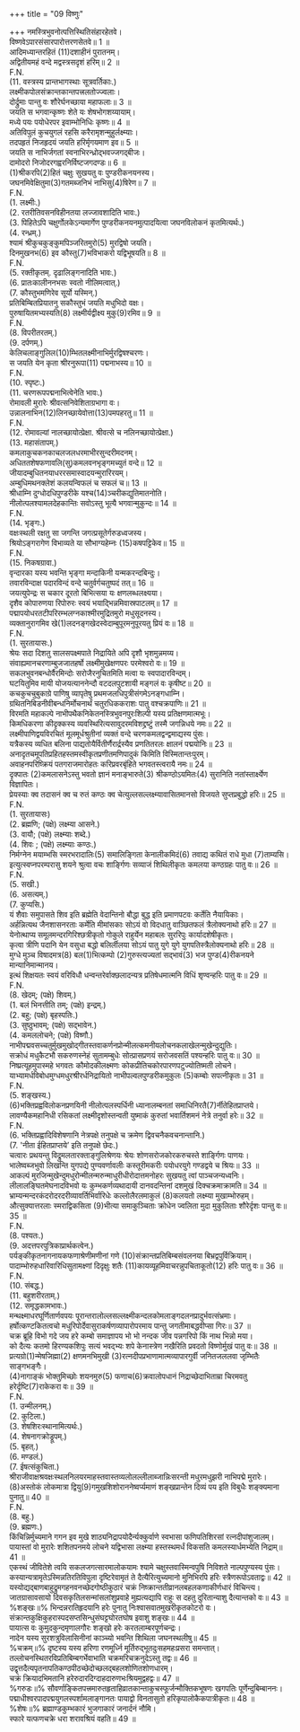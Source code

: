 +++
title = "09 विष्णुः"

+++
नमस्त्रिभुवनोत्पत्तिस्थितिसंहारहेतवे।  
विष्णवेऽपारसंसारपारोत्तरणसेतवे॥ 1 ॥  
आदिमध्यान्तरहितं (11)दशाहीनं पुरातनम्।  
अद्वितीयमहं वन्दे मद्वस्त्रसदृशं हरिम्॥ 2 ॥  
F.N.  
(11. वस्त्रस्य प्रान्तभागस्थाः सूत्रवर्तिकाः.)  
लक्ष्मीकपोलसंक्रान्तकान्तपत्त्रलतोज्ज्वलाः।  
दोर्द्रुमाः पान्तु वः शौरेर्घनच्छाया महाफलाः॥ 3 ॥  
जयति स भगवान्कृष्णः शेते यः शेषभोगशय्यायाम्।  
मध्ये पयः पयोधेरपर इवाम्भोनिधिः कृष्णः॥ 4 ॥  
अतिविपुलं कुचयुगलं रहसि करैरामृशन्मुहुर्लक्ष्म्याः।  
तदपहृतं निजहृदयं जयति हरिर्मृगयमाण इव॥ 5 ॥  
जयति स नाभिर्जगतां स्वनाभिरन्ध्रोद्भवज्जगद्बीजः।  
दामोदरो निजोदरगह्वरनिर्विष्टजगदण्डः॥ 6 ॥  
(1)श्रीकरपि(2)हितं चक्षुः सुखयतु वः पुण्डरीकनयनस्य।  
जघनमिवेक्षितुमा(3)गतमब्जनिभं नाभिसु(4)षिरेण॥ 7 ॥  
F.N.  
(1. लक्ष्मीः.)  
(2. रतरीतिवसनविहीनतया लज्जावशादिति भावः.)  
(3. पिहितेऽपि चक्षुर्गोलकेऽन्यमार्गेण पुण्डरीकनयनमुत्पादयित्वा जघनविलोकनं कृतमित्यर्थः.)  
(4. रन्ध्रम्.)  
श्यामं श्रीकुचकुङ्कुमपिञ्जरितमुरो(5) मुरद्विषो जयति।  
दिनमुखनभ(6) इव कौस्तु(7)भविभाकरो यद्विभूषयति॥ 8 ॥  
F.N.  
(5. रक्तीकृतम्. दृढालिङ्गनादिति भावः.)  
(6. प्रातःकालीननभसः स्वतो नीलिमत्वात्.)  
(7. कौस्तुभमणिरेव सूर्यो यस्मिन्.)  
प्रतिबिम्बितप्रियातनु सकौस्तुभं जयति मधुभिदो वक्षः।  
पुरुषायितमभ्यस्यति(8) लक्ष्मीर्यद्वीक्ष्य मुकु(9)रमिव॥ 9 ॥  
F.N.  
(8. विपरीतरतम्.)  
(9. दर्पणम्.)  
केलिचलाङ्गुलिल(10)म्भितलक्ष्मीनाभिर्मुरद्विषश्चरणः।  
स जयति येन कृता श्रीरनुरूपा(11) पद्मनाभस्य॥ 10 ॥  
F.N.  
(10. स्पृष्टः.)  
(11. चरणरूपपद्मनाभित्वेनेति भावः.)  
रोमावली मुरारेः श्रीवत्सनिवेशिताग्रभागा वः।  
उन्नालनाभिन(12)लिनच्छायेवोत्ता(13)पमपहरतु॥ 11 ॥  
F.N.  
(12. रोमावल्यां नालच्छायोत्प्रेक्षा. श्रीवत्से च नलिनच्छायोत्प्रेक्षा.)  
(13. महासंतापम्.)  
कमलाकुचकनकाचलजलधरमाभीरसुन्दरीमदनम्।  
अधिततशेषफणावलि(सु)कमलवनभृङ्गमच्युतं वन्दे॥ 12 ॥  
जीयादम्बुधितनयाधररसमास्वादयन्मुरारिरयम्।  
अम्बुधिमथनक्लेशं कलयन्विफलं च सफलं च॥ 13 ॥  
श्रीधाम्नि दुग्धोदधिपुण्डरीके यश्च(14)ञ्चरीकद्युतिमातनोति।  
नीलोत्पलश्यामलदेहकान्तिः सवोऽस्तु भूत्यै भगवान्मुकुन्दः॥ 14 ॥  
F.N.  
(14. भृङ्गः.)  
वक्षःस्थली रक्षतु सा जगन्ति जगत्प्रसूतेर्गरुडध्वजस्य।  
श्रियोऽङ्गरागेण विभाव्यते या सौभाग्यहेम्नः (15)कषपट्टिकेव॥ 15 ॥  
F.N.  
(15. निकषग्रावा.)  
वृन्दारका यस्य भवन्ति भृङ्गा मन्दाकिनी यन्मकरन्दबिन्दुः।  
तवारविन्दाक्ष पदारविन्दं वन्दे चतुर्वर्गचतुष्पदं तत्॥ 16 ॥  
जयत्युपेन्द्रः स चकार दूरतो बिभित्सया यः क्षणलब्धलक्ष्यया।  
दृशैव कोपारुणया रिपोरुरः स्वयं भयाद्भिन्नमिवास्रपाटलम्॥ 17 ॥  
पद्मापयोधरतटीपरिरम्भलग्नकाश्मीरमुद्रितमुरो मधुसूदनस्य।  
व्यक्तानुरागमिव खे(1)लदनङ्गखेदस्वेदाम्बुपूरमनुपूरयतु प्रियं वः॥ 18 ॥  
F.N.  
(1. सुरतायासः.)  
श्रेयः सदा दिशतु सालसपक्ष्मपाते निद्रायिते अपि दृशौ भृशमुन्नमय्य।  
संवाह्यमानचरणाम्बुजजातहर्षो लक्ष्मीमुखेक्षणपरः परमेश्वरो वः॥ 19 ॥  
सकलभुवनबन्धोर्वैरमिन्दोः सरोजैरनुचितमिति मत्वा यः स्वपादारविन्दम्।  
घटयितुमिव मायी योजयत्याननेन्दौ वटदलपुटशायी मङ्गलं वः कृषीष्ट॥ 20 ॥  
कचकुचचुबुकाग्रे पाणिषु व्यापृतेषु प्रथमजलधिपुत्रीसंगमेऽनङ्गधाम्नि।  
ग्रथितनिबिडनीवीबन्धनिर्मोचनार्थं चतुरधिककराशः पातु वश्चक्रपाणिः॥ 21 ॥  
विरमति महाकल्पे नाभीपथैकनिकेतनस्त्रिभुवनपुरःशिल्पी यस्य प्रतिक्षणमात्मभूः।  
किमधिकरणा कीदृक्कस्य व्यवस्थिरित्यसावुदरमविशद्द्रष्टुं तस्मै जगन्निधये नमः॥ 22 ॥  
लक्ष्मीपाणिद्वयविरचितं मूलमूर्धश्रुतीनां व्यक्तं वन्दे चरणकमलद्वन्द्वमाद्यस्य पुंसः।  
यत्रैकस्य व्यधित बलिना पाद्यतोयैर्वितीर्णैरार्द्रस्यैव प्रणतितरलः क्षालनं पद्मयोनिः॥ 23 ॥  
अनादृतचमूपतिप्रहितहस्तमस्वीकृतप्रणीतमणिपादुकं किमिति विस्मितान्तःपुरम्।  
अवाहनपरिष्क्रियं पतगराजमारोहतः करिप्रवरबृंहिते भगवतस्त्वरायै नमः॥ 24 ॥  
दृक्पातः (2)कमलासनेऽस्तु भवतो ज्ञानं मनाङ्भारुते(3) श्रीकण्ठोऽयमितः(4) सुरानिति नतांस्तार्क्ष्येण विज्ञापितः।  
प्रेयस्याः क्व तदासनं क्व च रुतं कण्ठः क्व चेत्युल्लसल्लक्ष्म्यावासितमानसो विजयते सुप्तप्रबुद्धो हरिः॥ 25 ॥  
F.N.  
(1. सुरतायासः)  
(2. ब्रह्मणि; (पक्षे) लक्ष्म्या आसने.)  
(3. वायौ; (पक्षे) लक्ष्म्याः शब्दे.)  
(4. शिवः ; (पक्षे) लक्ष्म्याः कण्ठः.)  
निर्मग्नेन मयाम्भसि स्मरभरादालिः(5) समालिङ्गिता केनालीकमिदं(6) तवाद्य कथितं राधे मुधा (7)ताम्यसि।  
इत्युत्स्वप्नपरम्परासु शयने श्रुत्वा वचः शार्ङ्गिणः सव्याजं शिथिलीकृतः कमलया कण्ठग्रहः पातु वः॥ 26 ॥  
F.N.  
(5. सखी.)  
(6. असत्यम्.)  
(7. कुप्यसि.)  
यं शैवाः समुपासते शिव इति ब्रह्मेति वेदान्तिनो बौद्धा बुद्ध इति प्रमाणपटवः कर्तेति नैयायिकाः।  
अर्हन्नित्यथ जैनशासनरताः कर्मेति मीमांसकाः सोऽयं वो विदधातु वाञ्छितफलं त्रैलोक्यनाथो हरिः॥ 27 ॥  
येनोत्थाप्य समूलमन्दरगिरिश्छत्रीकृतो गोकुले राहुर्येन महाबलः सुररिपुः कार्यादशेषीकृतः।  
कृत्वा त्रीणि पदानि येन वसुधा बद्धो बलिर्लीलया सोऽयं पातु युगे युगे युगपतिस्त्रैलोक्यनाथो हरिः॥ 28 ॥  
मुग्धे मुञ्च विषादमत्र(8) बल(1)भित्कम्पो (2)गुरुस्त्यज्यतां सद्भावं(3) भज पुण्ड(4)रीकनयने मान्यानिमान्मानय।  
इत्थं शिक्षयतः स्वयं वरिविधौ धन्वन्तरेर्वाक्छलादन्यत्र प्रतिषेधमात्मनि विधिं शृण्वन्हरिः पातु वः॥ 29 ॥  
F.N.  
(8. खेदम्; (पक्षे) शिवम्.)  
(1. बलं भिनत्तीति तम्; (पक्षे) इन्द्रम्.)  
(2. बहु; (पक्षे) बृहस्पतिः.)  
(3. सुष्ठुभावम्; (पक्षे) सद्भावेन.)  
(4. कमललोचने; (पक्षे) विष्णौ.)  
नाभीपद्मवसच्चतुर्मुखमुखोद्गीतस्तवाकर्णनप्रोन्मीलत्कमनीयलोचनकलाखेलन्मुखेन्दुद्युतिः।  
सक्रोधं मधुकैटभौ सकरुणस्नेहं सुतामम्बुधेः सोत्प्रासप्रणयं सरोजवसतिं पश्यन्हरिः पातु वः॥ 30 ॥  
निष्प्रत्यूहमुपास्महे भगवतः कौमोदकीलक्ष्मणः कोकप्रीतिचकोरपारणपटुज्योतिष्मती लोचने।  
याभ्यामर्धविबोधमुग्धमधुरश्रीरर्धनिद्रायितो नाभीपल्वलपुण्डरीकमुकुलः (5)कम्बोः सपत्नीकृतः॥ 31 ॥  
F.N.  
(5. शङ्खस्य.)  
(6)भक्तिप्रह्वविलोकनप्रणयिनी नीलोत्पलस्पर्धिनी ध्यानालम्बनतां समाधिनिरतै(7)र्नीतेहितप्राप्तये।  
लावण्यैकमहानिधी रसिकतां लक्ष्मीदृशोस्तन्वती युष्माकं कुरुतां भवार्तिशमनं नेत्रे तनुर्वा हरेः॥ 32 ॥  
F.N.  
(6. भक्तिप्रह्वादिविशेषणानि नेत्रपक्षे तनुपक्षे च क्रमेण द्विवचनैकवचनान्तानि.)  
(7. 'नीता ईहितप्राप्तये’ इति तनुपक्षे छेदः.)  
चत्वारः प्रथयन्तु विद्रुमलतारक्ताङ्गुलिश्रेणयः श्रेयः शोणसरोजकोरकरुचस्ते शार्ङ्गिणः पाणयः।  
भालेष्वब्जभुवो लिखन्ति युगपद्ये पुण्यवर्णावलीः कस्तूरीमकरीः पयोधरयुगे गण्डद्वये च श्रियः॥ 33 ॥  
आकल्पं मुरजिन्मुखेन्दुमधुरोन्मीलन्मरुन्माधुरीधीरोदात्तमनोहरः सुखयतु त्वां पाञ्चजन्यध्वनिः।  
लीलालङ्घितमेघनादविभवो यः कुम्भकर्णव्यथादायी दानवदन्तिनां दशमुखं दिक्चक्रमाक्रामति॥ 34 ॥  
भ्राम्यन्मन्दरकंदरोदरदरीव्यावर्तिभिर्वारिधेः कल्लोलैरलमाकुलं (8)कलयतो लक्ष्म्या मुखाम्भोरुहम्।  
औत्सुक्यात्तरलाः स्मराद्विकसिता (9)भीत्या समाकुञ्चिताः क्रोधेन ज्वलिता मुदा मुकुलिताः शौरेर्दृशः पान्तु वः॥ 35 ॥  
F.N.  
(8. पश्यतः.)  
(9. अदत्तपरपुत्रिकाप्रार्थकत्वेन.)  
पर्यङ्कीकृतनागनायकफणाश्रेणीमणीनां गणे (10)संक्रान्तप्रतिबिम्बसंवलनया बिभ्रद्वपुर्विक्रियाम्।  
पादाम्भोरुहधारिवारिधिसुतामक्ष्णां दिदृक्षुः शतैः (11)कायव्यूहमिवाचरन्नुपचिताकूतो(12) हरिः पातु वः॥ 36 ॥  
F.N.  
(10. संबद्ध.)  
(11. बहुशरीरताम्.)  
(12. समृद्धकामभावः.)  
मन्थक्ष्माधरघूर्णितार्णवपयः पूरान्तरालोल्लसल्लक्ष्मीकन्दलकोमलाङ्गदलनप्रादुर्भवत्संभ्रमाः।  
हर्षोत्कण्टकितत्वचो मधुरिपोर्देवासुराकर्षणव्यापारोपरमाय पान्तु जगतीमाबद्धवीप्सा गिरः॥ 37 ॥  
चक्र ब्रूहि विभो गदे जय हरे कम्बो समाज्ञापय भो भो नन्दक जीव पन्नगरिपो किं नाथ भिन्नो मया।  
को दैत्यः कतमो हिरण्यकशिपुः सत्यं भवद्भ्यः शपे केनास्त्रेण नखैरिति प्रवदतो विष्णोर्मुखं पातु वः॥ 38 ॥  
प्रत्यग्रो(1)न्मेषजिह्मा(2) क्षणमनभिमुखी (3)रत्नदीपप्रभाणामात्मव्यापारगुर्वी जनितजललवा जृम्भितैः साङ्गभङ्गैः।  
(4)नागाङ्कं भोक्तुमिच्छोः शयनमुरु(5) फणाच(6)क्रवालोपधानं निद्राच्छेदाभिताम्रा चिरमवतु हरेर्दृष्टि(7)राकेकरा वः॥ 39 ॥  
F.N.  
(1. उन्मीलनम्.)  
(2. कुटिला.)  
(3. शेषशिरःस्थानामित्यर्थः.)  
(4. शेषनागक्रोड्रूपम्.)  
(5. बृहत्.)  
(6. मण्डलं.)  
(7. ईषत्संकुचिता.)  
श्रीराजीवाक्षश्रवक्षःस्थलनिलयरमाहस्तवास्तव्यलोलल्लीलाब्जान्निःसरन्ती मधुरमधुझरी नाभिपद्मे मुरारेः।  
(8)अस्तोकं लोकमात्रा द्वियु(9)गमुखशिशोराननेष्वर्प्यमाणं शङ्खप्रान्तेन दिव्यं पय इति विबुधैः शङ्क्यमाना पुनातु॥ 40 ॥  
F.N.  
(8. बहु.)  
(9. ब्रह्मणः.)  
किंचिन्निर्मुच्यमाने गगन इव मुखे शाठ्यनिद्रापयोदैर्न्यक्कुर्वाणे स्वभासा फणिपतिशिरसां रत्नदीपांशुजालम्।  
पायास्तां वो मुरारेः शशितपनमये लोचने यद्विभासा लक्ष्म्या हस्तस्थमर्धं विकसति कमलस्यार्धमभ्येति निद्राम्॥ 41 ॥  
एकस्थं जीवितेशे त्वयि सकलजगत्सारमालोकयामः श्यामे चक्षुस्तवास्मिन्वपुषि निविशते नाल्पपुण्यस्य पुंसः।  
कस्यान्यत्रामृतेऽस्मिन्नतिरतिविपुला दृष्टिरेवामृतं ते दैत्यैरित्युच्यमानो मुनिभिरपि हरिः स्त्रैणरूपोऽवताद्वः॥ 42 ॥  
यस्योद्यद्बाणबाहुद्रुमगहनवनच्छेदगोष्ठीकुठारं चक्रं निष्क्रान्ततीव्रानलबहलकणाकीर्णधारं विचिन्त्य। जातग्रासावसायो दिवसकृतिलसन्मांसलांशुप्रवाहे मुह्यत्यद्यापि राहुः स दहतु दुरितान्याशु दैत्यान्तको वः॥ 43 ॥  
%शङ्खः॥% भिन्दन्नरातिहृदयानि हरेः पुनातु निःश्वासवातमुखरीकृतकोटरो वः।  
संक्रान्तकुक्षिकुहरास्पदसप्तसिन्धुसंघट्टघोरतघोष इवाशु शङ्खः॥ 44 ॥  
पायात्स वः कुमुदकुन्दमृणालगौरः शङ्खो हरेः करतलाम्बरपूर्णचन्द्रः।  
नादेन यस्य सुरशत्रुविलासिनीनां काञ्च्यो भवन्ति शिथिला जघनस्थलीषु॥ 45 ॥  
%चक्रम्॥% दृष्टस्य यस्य हरिणा रणमूर्ध्नि मूर्तिरुद्भूतदुःसहमहःप्रसरा समन्तात्।  
तल्लोचनस्थितरविप्रतिबिम्बगर्भेवाभाति चक्रमरिचक्रनुदेऽस्तु तद्वः॥ 46 ॥  
उद्वृत्तदैत्यपृतनापतिकण्ठपीठच्छेदोच्छलद्बहलशोणितशोणधारम्।  
चक्रं क्रियादभिमतानि हरेरुदारदिग्दाहदारुणभःश्रियमुद्वहद्वः॥ 47 ॥  
%गरुडः॥% सौवर्णाङ्कितपत्त्रमारुतहृताहिव्रातकान्ताकुचस्फूर्जन्मौक्तिकभूषणः खगपतिः पूर्णेन्दुबिम्बाननः।  
पद्माधीश्वरपादपद्मयुगलस्पर्शामलाङ्गानतः पायाद्वो विनतासुतो हरिकृपालोकैकपात्रीकृतः॥ 48 ॥  
%शेषः॥% ब्रह्माण्डकुम्भकारं भुजगाकारं जनार्दनं नौमि।  
स्फारे यत्फणचक्रे धरा शरावश्रियं वहति॥ 49 ॥  
